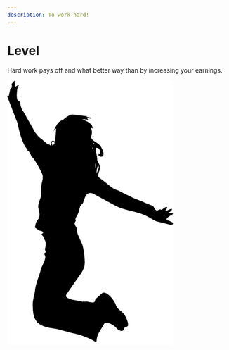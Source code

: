 ```yaml
---
description: To work hard!
---
```


# Level

Hard work pays off and what better way than by increasing your earnings.

![](../../.gitbook/assets/header7.png)
